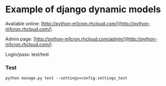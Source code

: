 Example of django dynamic models
================================

Avaliable online: [http://python-m1cron.rhcloud.com/](http://python-m1cron.rhcloud.com/)

Admin page: [http://python-m1cron.rhcloud.com/admin/](http://python-m1cron.rhcloud.com/)

Login/pass: test/test


### Test

    python manage.py test --settings=config.settings_test
